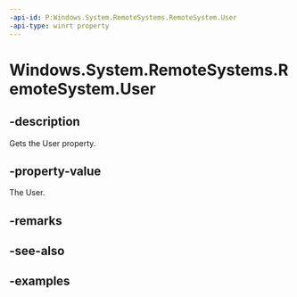 ```yaml
---
-api-id: P:Windows.System.RemoteSystems.RemoteSystem.User
-api-type: winrt property
---
```


<!-- Property syntax.
public User User { get; }
-->

# Windows.System.RemoteSystems.RemoteSystem.User

## -description
Gets the User property.

## -property-value
The User.

## -remarks

## -see-also

## -examples

